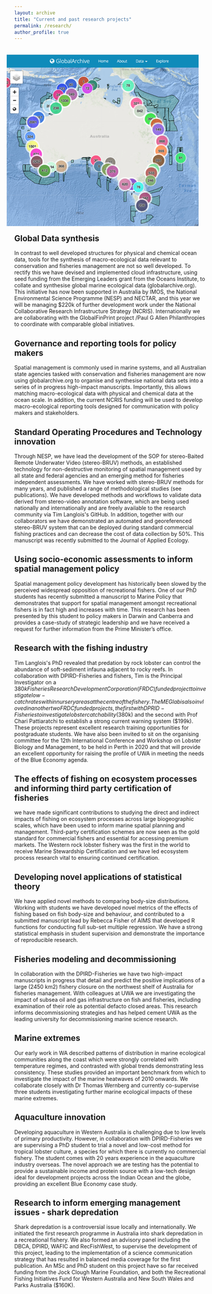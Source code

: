 ```yaml
---
layout: archive
title: "Current and past research projects"
permalink: /research/
author_profile: true
---
```

<img class="researchimg" src='/images/1_Globalarchive.png' align='right' hspace="20" vspace="20">

## Global Data synthesis
In contrast to well developed structures for physical and chemical ocean data, tools for the synthesis of macro-ecological data relevant to conservation and fisheries management are not so well developed. To rectify this we have devised and implemented cloud infrastructure, using seed funding from the Emerging Leaders grant from the Oceans Institute, to collate and synthesise global marine ecological data (globalarchive.org). This initiative has now been supported in Australia by IMOS, the National Environmental Science Programme (NESP) and NECTAR, and this year we will be managing $220k of further development work under the National Collaborative Research Infrastructure Strategy (NCRIS). Internationally we are collaborating with the GlobalFinPrint project /Paul G Allen Philanthropies to coordinate with comparable global initiatives.

## Governance and reporting tools for policy makers
Spatial management is commonly used in marine systems, and all Australian state agencies tasked with conservation and fisheries management are now using globalarchive.org to organise and synthesise national data sets into a series of in progress high-impact manuscripts. Importantly, this allows matching macro-ecological data with physical and chemical data at the ocean scale. In addition, the current NCRIS funding will be used to develop macro-ecological reporting tools designed for communication with policy makers and stakeholders. 

## Standard Operating Procedures and Technology innovation
Through NESP, we have lead the development of the SOP for stereo-Baited Remote Underwater Video (stereo-BRUV) methods, an established technology for non-destructive monitoring of spatial management used by all state and federal agencies and an emerging method for fisheries independent assessments. We have worked with stereo-BRUV methods for many years, and published a range of methodological studies (see publications). We have developed methods and workflows to validate data derived from stereo-video annotation software, which are being used nationally and internationally and are freely available to the research community via Tim Langlois's GitHub. In addition, together with our collaborators we have demonstrated an automated and georeferenced stereo-BRUV system that can be deployed during standard commercial fishing practices and can decrease the cost of data collection by 50%. This manuscript was recently submitted to the Journal of Applied Ecology.

## Using socio-economic assessments to inform spatial management policy
Spatial management policy development has historically been slowed by the perceived widespread opposition of recreational fishers. One of our PhD students has recently submitted a manuscript to Marine Policy that demonstrates that support for spatial management amongst recreational fishers is in fact high and increases with time. This research has been presented by this student to policy makers in Darwin and Canberra and provides a case-study of strategic leadership and we have received a request for further information from the Prime Minister’s office. 

## Research with the fishing industry
Tim Langlois's PhD revealed that predation by rock lobster can control the abundance of soft-sediment infauna adjacent to rocky reefs. In collaboration with DPIRD-Fisheries and fishers, Tim is the Principal Investigator on a $380k Fisheries Research Development Corporation (FRDC) funded project to investigate low-catch rates within nursery areas at the centre of the fishery. The MEG lab is also invloved in another two FRDC funded projects, the first with DPRID-Fisheries to investigate lobster catchability ($380k) and the second with Prof Chari Pattiaratchi to establish a strong current warning system ($199k). These projects represent excellent research training opportunities for postgraduate students. We have also been invited to sit on the organising committee for the 12th International Conference and Workshop on Lobster Biology and Management, to be held in Perth in 2020 and that will provide an excellent opportunity for raising the profile of UWA in meeting the needs of the Blue Economy agenda. 

## The effects of fishing on ecosystem processes and informing third party certification of fisheries
we have made significant contributions to studying the direct and indirect impacts of fishing on ecosystem processes across large biogeographic scales, which have been used to inform marine spatial planning and management. Third-party certification schemes are now seen as the gold standard for commercial fishers and essential for accessing premium markets. The Western rock lobster fishery was the first in the world to receive Marine Stewardship Certification and we have led ecosystem process research vital to ensuring continued certification.

## Developing novel applications of statistical theory
We have applied novel methods to comparing body-size distributions. Working with students we have developed novel metrics of the effects of fishing based on fish body-size and behaviour, and contributed to a submitted manuscript lead by Rebecca Fisher of AIMS that developed R functions for conducting full sub-set multiple regression. We have a strong statistical emphasis in student supervision and demonstrate the importance of reproducible research.

## Fisheries modeling and decommissioning
In collaboration with the DPIRD-Fisheries we have two high-impact manuscripts in progress that detail and predict the positive implications of a large (2450 km2) fishery closure on the northwest shelf of Australia for fisheries management. With colleagues at UWA we are investigating the impact of subsea oil and gas infrastructure on fish and fisheries, including examination of their role as  potential defacto closed areas. This research informs decommissioning strategies and has helped cement UWA as the leading university for decommissioning marine science research.

## Marine extremes
Our early work in WA described patterns of distribution in marine ecological communities along the coast which were strongly correlated with temperature regimes, and contrasted with global trends demonstrating less consistency. These studies provided an important benchmark from which to investigate the impact of the marine heatwaves of 2010 onwards. We collaborate closely with Dr Thomas Wernberg and currently co-supervise three students investigating further marine ecological impacts of these marine extremes.

## Aquaculture innovation
Developing aquaculture in Western Australia is challenging due to low levels of primary productivity. However, in collaboration with DPIRD-Fisheries we are supervising a PhD student to trial a novel and low-cost method for tropical lobster culture, a species for which there is currently no commercial fishery. The student comes with 20 years experience in the aquaculture industry overseas. The novel approach we are testing has the potential to provide a sustainable income and protein source with a low-tech design ideal for development projects across the Indian Ocean and the globe, providing an excellent Blue Economy case study.

## Research to inform emerging management issues - shark depredation
Shark depredation is a controversial issue locally and internationally. We initiated the first research programme in Australia into shark depredation in a recreational fishery. We also formed an advisory panel including the DBCA, DPIRD, WAFIC and RecFishWest, to supervise the development of this project, leading to the implementation of a science communication strategy that has resulted in balanced media coverage for the first publication. An MSc and PhD student on this project have so far received funding from the Jock Clough Marine Foundation, and both the Recreational Fishing Initiatives Fund for Western Australia and New South Wales and Parks Australia ($160K).

